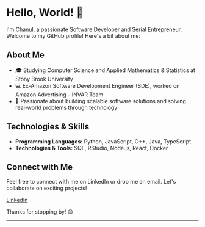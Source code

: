 # Hello, World! 👋

I'm Chanul, a passionate Software Developer and Serial Entrepreneur. Welcome to my GitHub profile! Here's a bit about me:

## About Me

- 🎓 Studying Computer Science and Applied Mathematics & Statistics at Stony Brook University  
- 💻 Ex-Amazon Software Development Engineer (SDE), worked on Amazon Advertising – INVAR Team  
- 🚀 Passionate about building scalable software solutions and solving real-world problems through technology  

## Technologies & Skills

- **Programming Languages:** Python, JavaScript, C++, Java, TypeScript  
- **Technologies & Tools:** SQL, RStudio, Node.js, React, Docker  

## Connect with Me

Feel free to connect with me on LinkedIn or drop me an email. Let's collaborate on exciting projects!

[LinkedIn](https://www.linkedin.com/in/cdandeniya/)

Thanks for stopping by! 😊
****
